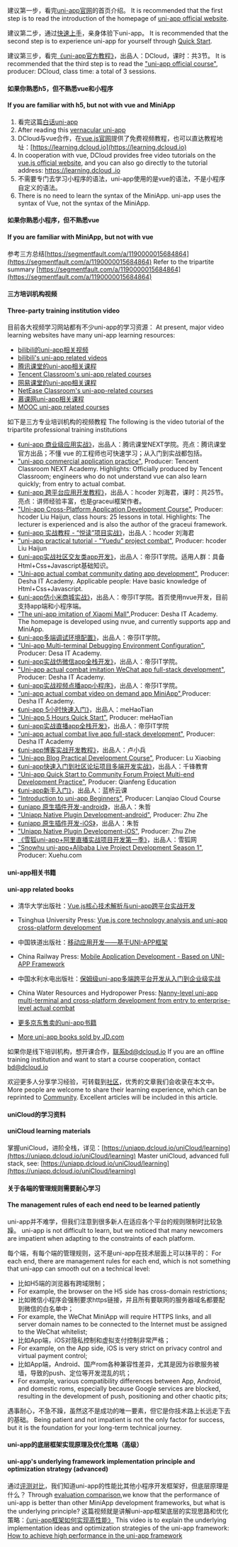 建议第一步，看完[uni-app官网](https://uniapp.dcloud.io)的首页介绍。
It is recommended that the first step is to read the introduction of the homepage of [uni-app official website](https://uniapp.dcloud.io).

建议第二步，通过[快速上手](https://uniapp.dcloud.io/quickstart-hx)，亲身体验下uni-app。
It is recommended that the second step is to experience uni-app for yourself through [Quick Start](https://uniapp.dcloud.io/quickstart-hx).

建议第三步，看完[《uni-app官方教程》](https://ke.qq.com/course/3169971)，出品人：DCloud，课时：共3节。
It is recommended that the third step is to read the ["uni-app official course"](https://ke.qq.com/course/3169971), producer: DCloud, class time: a total of 3 sessions.

#### 如果你熟悉h5，但不熟悉vue和小程序 
#### If you are familiar with h5, but not with vue and MiniApp
1. 看完这篇[白话uni-app](/vernacular)
1. After reading this [vernacular uni-app](/vernacular)
2. DCloud与vue合作，在[vue.js官网](https://cn.vuejs.org/v2/guide/)提供了免费视频教程，也可以直达教程地址：[https://learning.dcloud.io](https://learning.dcloud.io)
2. In cooperation with vue, DCloud provides free video tutorials on the [vue.js official website](https://cn.vuejs.org/v2/guide/), and you can also go directly to the tutorial address: [https://learning.dcloud .io](https://learning.dcloud.io)
3. 不需要专门去学习小程序的语法，uni-app使用的是vue的语法，不是小程序自定义的语法。
3. There is no need to learn the syntax of the MiniApp. uni-app uses the syntax of Vue, not the syntax of the MiniApp.

#### 如果你熟悉小程序，但不熟悉vue
#### If you are familiar with MiniApp, but not with vue
参考三方总结[https://segmentfault.com/a/1190000015684864](https://segmentfault.com/a/1190000015684864)
Refer to the tripartite summary [https://segmentfault.com/a/1190000015684864](https://segmentfault.com/a/1190000015684864)

#### 三方培训机构视频
#### Three-party training institution video

目前各大视频学习网站都有不少uni-app的学习资源：
At present, major video learning websites have many uni-app learning resources:
- [bilibili的uni-app相关视频](https://search.bilibili.com/all?keyword=uni-app&from_source=nav_search_new)
- [bilibili's uni-app related videos](https://search.bilibili.com/all?keyword=uni-app&from_source=nav_search_new)
- [腾讯课堂的uni-app相关课程](https://ke.qq.com/course/list/uni-app?tuin=269fe6b)
- [Tencent Classroom's uni-app related courses](https://ke.qq.com/course/list/uni-app?tuin=269fe6b)
- [网易课堂的uni-app相关课程](https://study.163.com/courses-search?keyword=uni-app)
- [NetEase Classroom's uni-app-related courses](https://study.163.com/courses-search?keyword=uni-app)
- [慕课网uni-app相关课程](https://www.imooc.com/search/?words=uni-app)
- [MOOC uni-app related courses](https://www.imooc.com/search/?words=uni-app)

如下是三方专业培训机构的视频教程
The following is the video tutorial of the tripartite professional training institutions
* [《uni-app 商业级应用实战》](https://ke.qq.com/course/379043?from=800006421)，出品人：腾讯课堂NEXT学院。亮点：腾讯课堂官方出品；不懂 vue 的工程师也可快速学习；从入门到实战都包括。
* ["uni-app commercial application practice"](https://ke.qq.com/course/379043?from=800006421), Producer: Tencent Classroom NEXT Academy. Highlights: Officially produced by Tencent Classroom; engineers who do not understand vue can also learn quickly; from entry to actual combat.
* [《uni-app 跨平台应用开发教程》](http://www.hcoder.net/course/info_242.html)，出品人：hcoder 刘海君，课时：共25节。亮点：讲师经验丰富，也是graceui框架作者。
* ["Uni-app Cross-Platform Application Development Course"](http://www.hcoder.net/course/info_242.html), Producer: hcoder Liu Haijun, class hours: 25 lessons in total. Highlights: The lecturer is experienced and is also the author of the graceui framework.
* [《uni-app 实战教程 - “悦读”项目实战》](https://ke.qq.com/course/364262?tuin=4f8da6)，出品人：hcoder 刘海君
* ["uni-app practical tutorial - "Yuedu" project combat"](https://ke.qq.com/course/364262?tuin=4f8da6), Producer: hcoder Liu Haijun
* [《uni-app实战社区交友类app开发》](https://study.163.com/course/introduction.htm?courseId=1209188809&_trace_c_p_k2_=4b765abfb2f946039c8ea6230737f6af)，出品人：帝莎IT学院。适用人群：具备Html+Css+Javascript基础知识。
* ["Uni-app actual combat community dating app development"](https://study.163.com/course/introduction.htm?courseId=1209188809&_trace_c_p_k2_=4b765abfb2f946039c8ea6230737f6af), Producer: Desha IT Academy. Applicable people: Have basic knowledge of Html+Css+Javascript.
* [《uni-app仿小米商城实战》](https://study.163.com/course/courseMain.htm?courseId=1209401825&share=2&shareId=480000001892585)，出品人：帝莎IT学院。首页使用nvue开发，目前支持app端和小程序端。
* ["The uni-app imitation of Xiaomi Mall"](https://study.163.com/course/courseMain.htm?courseId=1209401825&share=2&shareId=480000001892585),Producer: Desha IT Academy. The homepage is developed using nvue, and currently supports app and MiniApp.
* [《uni-app多端调试环境配置》](https://study.163.com/course/courseMain.htm?courseId=1209401924&share=2&shareId=480000001892585)，出品人：帝莎IT学院。
* ["Uni-app Multi-terminal Debugging Environment Configuration"](https://study.163.com/course/courseMain.htm?courseId=1209401924&share=2&shareId=480000001892585), Producer: Desa IT Academy.
* [《uni-app实战仿微信app全栈开发》](https://study.163.com/course/courseMain.htm?courseId=1209487898&share=2&shareId=480000001892585)，出品人：帝莎IT学院。
* ["Uni-app actual combat imitation WeChat app full-stack development"](https://study.163.com/course/courseMain.htm?courseId=1209487898&share=2&shareId=480000001892585), Producer: Desha IT Academy.
* [《uni-app实战视频点播app小程序》](https://study.163.com/course/courseMain.htm?courseId=1209644880&share=2&shareId=480000001892585)，出品人：帝莎IT学院。
* ["uni-app actual combat video on demand app MiniApp"](https://study.163.com/course/courseMain.htm?courseId=1209644880&share=2&shareId=480000001892585),Producer: Desha IT Academy.
* [《uni-app 5小时快速入门》](https://www.imooc.com/learn/1215)，出品人：meHaoTian
* ["Uni-app 5 Hours Quick Start"](https://www.imooc.com/learn/1215), Producer: meHaoTian
* [《uni-app实战直播app全栈开发》](https://study.163.com/course/courseMain.htm?courseId=1210217810&share=2&shareId=480000001892585)，出品人：帝莎IT学院
* ["uni-app actual combat live app full-stack development"](https://study.163.com/course/courseMain.htm?courseId=1210217810&share=2&shareId=480000001892585), Producer: Desha IT Academy
* [《uni-app博客实战开发教程》](https://ke.qq.com/course/3455428?tuin=258d8def)，出品人：卢小兵
* ["Uni-app Blog Practical Development Course"](https://ke.qq.com/course/3455428?tuin=258d8def), Producer: Lu Xiaobing
* [《uni-app快速入门到社区论坛项目多端开发实战》](https://www.bilibili.com/video/BV1oy4y1j75s?p=1)，出品人：千锋教育
* ["Uni-app Quick Start to Community Forum Project Multi-end Development Practice"](https://www.bilibili.com/video/BV1oy4y1j75s?p=1), Producer: Qianfeng Education
* [《uni-app新手入门》](https://www.lanqiao.cn/courses/7763)，出品人：蓝桥云课
* ["Introduction to uni-app Beginners"](https://www.lanqiao.cn/courses/7763), Producer: Lanqiao Cloud Course
* [《uniapp 原生插件开发-android》](https://www.bilibili.com/video/BV13V411H7W2?spm_id_from=333.999.0.0&vd_source=b123f8c166833c59567e6923b9aa2013)，出品人：朱哲
* ["Uniapp Native Plugin Development-android"](https://www.bilibili.com/video/BV13V411H7W2?spm_id_from=333.999.0.0&vd_source=b123f8c166833c59567e6923b9aa2013), Producer: Zhu Zhe
* [《uniapp 原生插件开发-iOS》](https://www.bilibili.com/video/BV1Db4y1D7Yr?spm_id_from=333.999.0.0)，出品人：朱哲
* ["Uniapp Native Plugin Development-iOS"](https://www.bilibili.com/video/BV1Db4y1D7Yr?spm_id_from=333.999.0.0), Producer: Zhu Zhe
* [《雪狐uni-app+阿里直播实战项目开发第一季》](https://www.studyfox.cn/487.html)，出品人：雪狐网
* ["Snowhu uni-app+Alibaba Live Project Development Season 1"](https://www.studyfox.cn/487.html), Producer: Xuehu.com




<!-- * [《跟枫桥一起开发App》](https://www.lusita.cn)，出品人：唐枫桥，来源：源码商城（注：源码商城App、小程序本身就是基于```uni-app```开发的） -->
<!-- * ["Developing Apps with Fengqiao"](https://www.lusita.cn),Producer: Tang Fengqiao, Source: Source Code Mall (Note: Source Code Mall App and MiniApp are based on ````uni-app````)-->
<!-- * [《广州番禺职业技术学院 uni-app课程》](http://doc.zengqs.com/1143144)，出品人：曾教授 -->
<!-- * ["Guangzhou Panyu Vocational and Technical College uni-app course"](http://doc.zengqs.com/1143144), Producer: Professor Zeng -->


#### uni-app相关书籍
#### uni-app related books
- 清华大学出版社：[Vue.js核心技术解析与uni-app跨平台实战开发](https://item.jd.com/13568136.html)
- Tsinghua University Press: [Vue.js core technology analysis and uni-app cross-platform development](https://item.jd.com/13568136.html)
- 中国铁道出版社：[移动应用开发——基于UNI-APP框架](https://item.jd.com/10051626112071.html)
- China Railway Press: [Mobile Application Development - Based on UNI-APP Framework](https://item.jd.com/10051626112071.html)
- 中国水利水电出版社：[保姆级uni-app多端跨平台开发从入门到企业级实战](https://item.jd.com/13214957.html)
- China Water Resources and Hydropower Press: [Nanny-level uni-app multi-terminal and cross-platform development from entry to enterprise-level actual combat](https://item.jd.com/13214957.html)

- [更多京东售卖的uni-app书籍](https://search.jd.com/Search?keyword=uni-app&enc=utf-8&wq=uni-app&pvid=b49f37d39eb4427a8a860663fc6c4cee)
- [More uni-app books sold by JD.com](https://search.jd.com/Search?keyword=uni-app&enc=utf-8&wq=uni-app&pvid=b49f37d39eb4427a8a860663fc6c4cee)

如果你是线下培训机构，想开课合作，联系bd@dcloud.io
If you are an offline training institution and want to start a course cooperation, contact bd@dcloud.io

欢迎更多人分享学习经验，可转载到[社区](http://ask.dcloud.net.cn/explore/)，优秀的文章我们会收录在本文中。
More people are welcome to share their learning experience, which can be reprinted to [Community](http://ask.dcloud.net.cn/explore/). Excellent articles will be included in this article.

#### uniCloud的学习资料
#### uniCloud learning materials
掌握uniCloud，进阶全栈，详见：[https://uniapp.dcloud.io/uniCloud/learning](https://uniapp.dcloud.io/uniCloud/learning)
Master uniCloud, advanced full stack, see: [https://uniapp.dcloud.io/uniCloud/learning](https://uniapp.dcloud.io/uniCloud/learning)

#### 关于各端的管理规则需要耐心学习
#### The management rules of each end need to be learned patiently

uni-app并不难学，但我们注意到很多新人在适应各个平台的规则限制时比较急躁。
uni-app is not difficult to learn, but we noticed that many newcomers are impatient when adapting to the constraints of each platform.

每个端，有每个端的管理规则，这不是uni-app在技术层面上可以抹平的：
For each end, there are management rules for each end, which is not something that uni-app can smooth out on a technical level:

- 比如H5端的浏览器有跨域限制；
- For example, the browser on the H5 side has cross-domain restrictions;
- 比如微信小程序会强制要求https链接，并且所有要联网的服务器域名都要配到微信的白名单中；
- For example, the WeChat MiniApp will require HTTPS links, and all server domain names to be connected to the Internet must be assigned to the WeChat whitelist;
- 比如App端，iOS对隐私控制和虚拟支付控制非常严格；
- For example, on the App side, iOS is very strict on privacy control and virtual payment control;
- 比如App端，Android、国产rom各种兼容性差异，尤其是因为谷歌服务被墙，导致的push、定位等开发混乱的坑；
- For example, various compatibility differences between App, Android, and domestic roms, especially because Google services are blocked, resulting in the development of push, positioning and other chaotic pits;

遇事耐心，不急不躁，虽然这不是成功的唯一要素，但它是你技术路上长远走下去的基础。
Being patient and not impatient is not the only factor for success, but it is the foundation for your long-term technical journey.

#### uni-app的底层框架实现原理及优化策略（高级）
#### uni-app's underlying framework implementation principle and optimization strategy (advanced)
通过[评测对比](https://juejin.im/post/5e8e8d5a6fb9a03c6d3d9f42)，我们知道uni-app的性能比其他小程序开发框架好，但底层原理是什么？
Through [evaluation comparison](https://juejin.im/post/5e8e8d5a6fb9a03c6d3d9f42),we know that the performance of uni-app is better than other MiniApp development frameworks, but what is the underlying principle?
这篇视频就是讲解uni-app框架底层的实现思路和优化策略：[《uni-app框架如何实现高性能》](https://v.qq.com/x/page/r0886mn8v6l.html)
This video is to explain the underlying implementation ideas and optimization strategies of the uni-app framework: [How to achieve high performance in the uni-app framework](https://v.qq.com/x/page/r0886mn8v6l.html)

